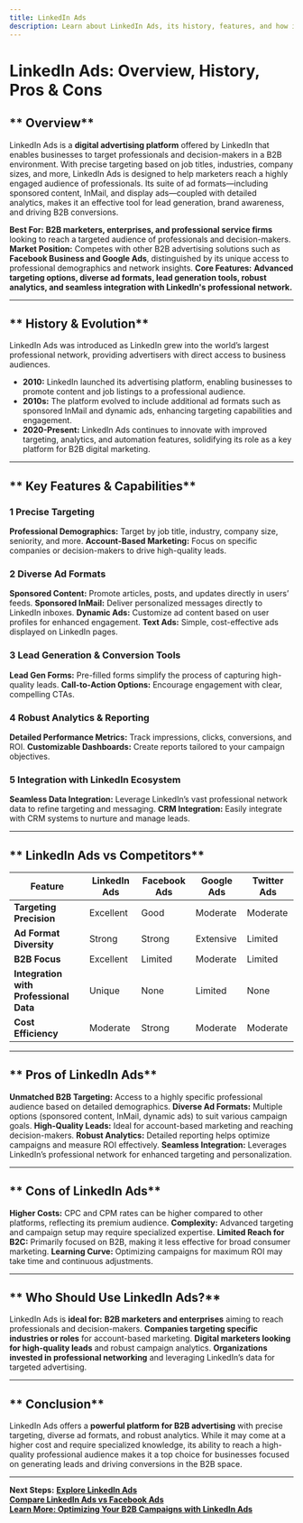 ```yaml
---
title: LinkedIn Ads
description: Learn about LinkedIn Ads, its history, features, and how it compares to other B2B advertising platforms.
---
```


# **LinkedIn Ads: Overview, History, Pros & Cons**

## ** Overview**  
LinkedIn Ads is a **digital advertising platform** offered by LinkedIn that enables businesses to target professionals and decision-makers in a B2B environment. With precise targeting based on job titles, industries, company sizes, and more, LinkedIn Ads is designed to help marketers reach a highly engaged audience of professionals. Its suite of ad formats—including sponsored content, InMail, and display ads—coupled with detailed analytics, makes it an effective tool for lead generation, brand awareness, and driving B2B conversions.

 **Best For:** **B2B marketers, enterprises, and professional service firms** looking to reach a targeted audience of professionals and decision-makers.
 **Market Position:** Competes with other B2B advertising solutions such as **Facebook Business and Google Ads**, distinguished by its unique access to professional demographics and network insights.
 **Core Features:** **Advanced targeting options, diverse ad formats, lead generation tools, robust analytics, and seamless integration with LinkedIn's professional network.**

---

## ** History & Evolution**  
LinkedIn Ads was introduced as LinkedIn grew into the world’s largest professional network, providing advertisers with direct access to business audiences.

- **2010:** LinkedIn launched its advertising platform, enabling businesses to promote content and job listings to a professional audience.
- **2010s:** The platform evolved to include additional ad formats such as sponsored InMail and dynamic ads, enhancing targeting capabilities and engagement.
- **2020-Present:** LinkedIn Ads continues to innovate with improved targeting, analytics, and automation features, solidifying its role as a key platform for B2B digital marketing.

---

## ** Key Features & Capabilities**

### **1 Precise Targeting**
 **Professional Demographics:** Target by job title, industry, company size, seniority, and more.
 **Account-Based Marketing:** Focus on specific companies or decision-makers to drive high-quality leads.

### **2 Diverse Ad Formats**
 **Sponsored Content:** Promote articles, posts, and updates directly in users’ feeds.
 **Sponsored InMail:** Deliver personalized messages directly to LinkedIn inboxes.
 **Dynamic Ads:** Customize ad content based on user profiles for enhanced engagement.
 **Text Ads:** Simple, cost-effective ads displayed on LinkedIn pages.

### **3 Lead Generation & Conversion Tools**
 **Lead Gen Forms:** Pre-filled forms simplify the process of capturing high-quality leads.
 **Call-to-Action Options:** Encourage engagement with clear, compelling CTAs.

### **4 Robust Analytics & Reporting**
 **Detailed Performance Metrics:** Track impressions, clicks, conversions, and ROI.
 **Customizable Dashboards:** Create reports tailored to your campaign objectives.

### **5 Integration with LinkedIn Ecosystem**
 **Seamless Data Integration:** Leverage LinkedIn’s vast professional network data to refine targeting and messaging.
 **CRM Integration:** Easily integrate with CRM systems to nurture and manage leads.

---

## ** LinkedIn Ads vs Competitors**

| Feature                   | LinkedIn Ads         | Facebook Ads      | Google Ads          | Twitter Ads       |
|---------------------------|----------------------|-------------------|---------------------|-------------------|
| **Targeting Precision**   |  Excellent         |  Good           |  Moderate         |  Moderate       |
| **Ad Format Diversity**   |  Strong            |  Strong         |  Extensive        |  Limited        |
| **B2B Focus**             |  Excellent         |  Limited        |  Moderate         |  Limited        |
| **Integration with Professional Data** |  Unique  |  None         |  Limited         |  None           |
| **Cost Efficiency**       |  Moderate          |  Strong         |  Moderate         |  Moderate       |

---

## ** Pros of LinkedIn Ads**
 **Unmatched B2B Targeting:** Access to a highly specific professional audience based on detailed demographics.
 **Diverse Ad Formats:** Multiple options (sponsored content, InMail, dynamic ads) to suit various campaign goals.
 **High-Quality Leads:** Ideal for account-based marketing and reaching decision-makers.
 **Robust Analytics:** Detailed reporting helps optimize campaigns and measure ROI effectively.
 **Seamless Integration:** Leverages LinkedIn’s professional network for enhanced targeting and personalization.

---

## ** Cons of LinkedIn Ads**
 **Higher Costs:** CPC and CPM rates can be higher compared to other platforms, reflecting its premium audience.
 **Complexity:** Advanced targeting and campaign setup may require specialized expertise.
 **Limited Reach for B2C:** Primarily focused on B2B, making it less effective for broad consumer marketing.
 **Learning Curve:** Optimizing campaigns for maximum ROI may take time and continuous adjustments.

---

## ** Who Should Use LinkedIn Ads?**
LinkedIn Ads is **ideal for:**
 **B2B marketers and enterprises** aiming to reach professionals and decision-makers.
 **Companies targeting specific industries or roles** for account-based marketing.
 **Digital marketers looking for high-quality leads** and robust campaign analytics.
 **Organizations invested in professional networking** and leveraging LinkedIn’s data for targeted advertising.

---

## ** Conclusion**
LinkedIn Ads offers a **powerful platform for B2B advertising** with precise targeting, diverse ad formats, and robust analytics. While it may come at a higher cost and require specialized knowledge, its ability to reach a high-quality professional audience makes it a top choice for businesses focused on generating leads and driving conversions in the B2B space.

---

 **Next Steps:**
 **[Explore LinkedIn Ads](https://business.linkedin.com/marketing-solutions/ads)**  
 **[Compare LinkedIn Ads vs Facebook Ads](#)**  
 **[Learn More: Optimizing Your B2B Campaigns with LinkedIn Ads](#)**

